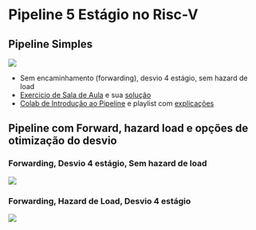 # Pipeline 5 Estágio no Risc-V


## Pipeline Simples

![](https://www.alrj.org/images/riscv/Pipeline_summary.png)
* Sem encaminhamento (forwarding), desvio 4 estágio, sem hazard de load
* [Exercicio de Sala de Aula](https://docs.google.com/document/d/1g7zkX1JQo83RdhGd30-doSzuF4TTkKGaUHLWvT3mKVk/edit?usp=drive_link) e sua [solução](https://docs.google.com/document/d/1SZXEnHBp8iN3BMoXZCTy65yHK9Vtq6PukySN7L5e4wo/edit?usp=drive_link)
* [Colab de Introdução ao Pipeline](https://colab.research.google.com/drive/1RmY4tRbDxLDH_45MGd6HDv211l6AMpNU?usp=sharing) e playlist com [explicações]()

## Pipeline com Forward, hazard load e opções de otimização do desvio

 ### Forwarding, Desvio 4 estágio, Sem hazard de load
 ![](https://user-images.githubusercontent.com/56905673/117547053-f932fe00-b046-11eb-91af-9291291d4f52.png)

  ### Forwarding, Hazard de Load, Desvio 4 estágio

  ![](https://media.cheggcdn.com/study/018/01823c77-04a6-4432-9452-b99af50fbb69/image)
  
